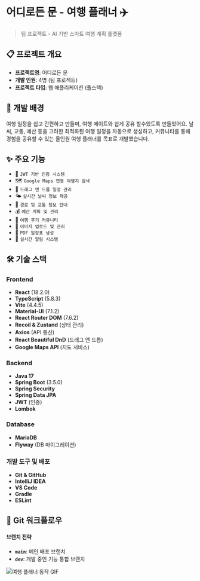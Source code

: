 # 어디로든 문 - 여행 플래너 ✈️
> 팀 프로젝트 - AI 기반 스마트 여행 계획 플랫폼

## 📋 프로젝트 개요
-   **프로젝트명**: 어디로든 문
-   **개발 인원**: 4명 (팀 프로젝트)
-   **프로젝트 타입**: 웹 애플리케이션 (풀스택)

## 🎯 개발 배경
여행 일정을 쉽고 간편하고 만들며, 여행 메이트와 쉽게 공유 할수있도록 만들었어요. 
날씨, 교통, 예산 등을 고려한 최적화된 여행 일정을 자동으로 생성하고, 커뮤니티를 통해 경험을 공유할 수 있는 올인원 여행 플래너를 목표로 개발했습니다. 

## ✨ 주요 기능
-   🔐 `JWT 기반 인증 시스템`
-   🗺️ `Google Maps 연동 여행지 검색`
-   📅 `드래그 앤 드롭 일정 관리`
-   🌤️ `실시간 날씨 정보 제공`
-   🚗 `경로 및 교통 정보 안내`
-   💰 `예산 계획 및 관리`
-   💬 `여행 후기 커뮤니티`
-   📸 `이미지 업로드 및 관리`
-   📄 `PDF 일정표 생성`
-   🔔 `실시간 알림 시스템`

## 🛠️ 기술 스택

### Frontend
-   **React** (18.2.0)
-   **TypeScript** (5.8.3)
-   **Vite** (4.4.5)
-   **Material-UI** (7.1.2)
-   **React Router DOM** (7.6.2)
-   **Recoil & Zustand** (상태 관리)
-   **Axios** (API 통신)
-   **React Beautiful DnD** (드래그 앤 드롭)
-   **Google Maps API** (지도 서비스)

### Backend
-   **Java 17**
-   **Spring Boot** (3.5.0)
-   **Spring Security**
-   **Spring Data JPA**
-   **JWT** (인증)
-   **Lombok**

### Database
-   **MariaDB**
-   **Flyway** (DB 마이그레이션)

### 개발 도구 및 배포
-   **Git & GitHub**
-   **IntelliJ IDEA**
-   **VS Code**
-   **Gradle**
-   **ESLint**

## 🌟 Git 워크플로우

#### 브랜치 전략
-   **`main`**: 메인 배포 브랜치
-   **`dev`**: 개발 중인 기능 통합 브랜치


![여행 플래너 동작 GIF](images/tourplanner.gif)









